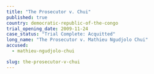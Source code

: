 ```yaml
---
title: "The Prosecutor v. Chui"
published: true
country: democratic-republic-of-the-congo
trial_opening_date: 2009-11-24
case_status: "Trial Complete: Acquitted"
long_name: "The Prosecutor v. Mathieu Ngudjolo Chui​"
accused:
  - mathieu-ngudjolo-chui

slug: the-prosecutor-v-chui
---
```


